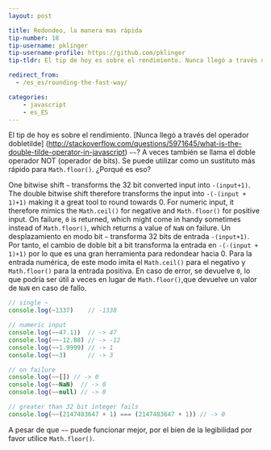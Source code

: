 ```yaml
---
layout: post

title: Redondeo, la manera mas rápida
tip-number: 18
tip-username: pklinger
tip-username-profile: https://github.com/pklinger
tip-tldr: El tip de hoy es sobre el rendimiento. Nunca llegó a través del operador doble tilde `~~`? A veces también se llama el doble operador NOT (operador de bits). Se puede utilizar como un sustituto más rápido para `Math.floor()`. ¿Porqué es eso?

redirect_from:
  - /es_es/rounding-the-fast-way/

categories:
    - javascript
    - es_ES
---
```


El tip de hoy es sobre el rendimiento. [Nunca llegó a través del operador dobletilde] (http://stackoverflow.com/questions/5971645/what-is-the-double-tilde-operator-in-javascript) `~~`? A veces también se llama el doble operador NOT (operador de bits). Se puede utilizar como un sustituto más rápido para `Math.floor()`. ¿Porqué es eso?

One bitwise shift `~` transforms the 32 bit converted input into `-(input+1)`. The double bitwise shift therefore transforms the input into `-(-(input + 1)+1)` making it a great tool to round towards 0. For numeric input, it therefore mimics the `Math.ceil()` for negative and `Math.floor()` for positive input. On failure, `0` is returned, which might come in handy sometimes instead of `Math.floor()`, which returns a value of `NaN` on failure.
Un desplazamiento en modo bit `~` transforma 32 bits de entrada `-(input+1)`. Por tanto, el cambio de doble bit a bit transforma la entrada en `-(-(input + 1)+1)` por lo que es una gran herramienta para redondear hacia 0. Para la entrada numérica, de este modo imita el `Math.ceil()` para el negativo y `Math.floor()` para la entrada positiva. En caso de error, se devuelve `0`, lo que podría ser útil a veces en lugar de `Math.floor()`,que devuelve un valor de `NaN` en caso de fallo.

```javascript
// single ~
console.log(~1337)    // -1338

// numeric input
console.log(~~47.11)  // -> 47
console.log(~~-12.88) // -> -12
console.log(~~1.9999) // -> 1
console.log(~~3)      // -> 3

// on failure
console.log(~~[]) // -> 0
console.log(~~NaN)  // -> 0
console.log(~~null) // -> 0

// greater than 32 bit integer fails
console.log(~~(2147483647 + 1) === (2147483647 + 1)) // -> 0
```

A pesar de que `~~` puede funcionar mejor, por el bien de la legibilidad por favor utilice `Math.floor()`.
